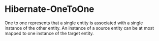 # Hibernate-OneToOne
One to one represents that a single entity is associated with a single instance of the other entity. An instance of a source entity can be at most mapped to one instance of the target entity. 
